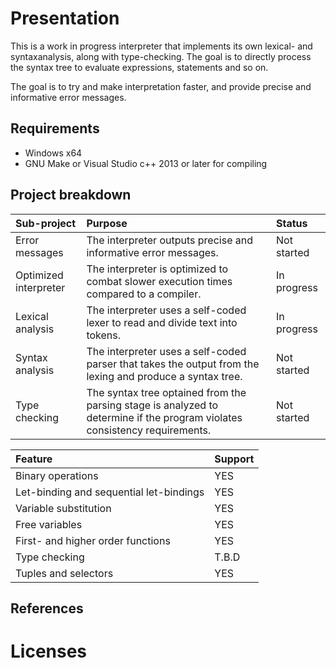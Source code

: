 # Presentation

This is a work in progress interpreter that implements its own lexical- and syntaxanalysis, along with type-checking. The goal is to directly process the syntax tree to evaluate expressions, statements and so on.

The goal is to try and make interpretation faster, and provide precise and informative error messages.

## Requirements

* Windows x64
* GNU Make or Visual Studio c++ 2013 or later for compiling

## Project breakdown

| Sub-project | Purpose | Status |
| :--|:--|:--|
| Error messages | The interpreter outputs precise and informative error messages. | Not started |
| Optimized interpreter | The interpreter is optimized to combat slower execution times compared to a compiler. | In progress |
| Lexical analysis | The interpreter uses a self-coded lexer to read and divide text into tokens. | In progress |
| Syntax analysis | The interpreter uses a self-coded parser that takes the output from the lexing and produce a syntax tree. | Not started |
| Type checking | The syntax tree optained from the parsing stage is analyzed to determine if the program violates consistency requirements. | Not started |

| Feature | Support |
| :--|:--|
| Binary operations | YES |
| Let-binding and sequential let-bindings | YES |
| Variable substitution | YES |
| Free variables | YES |
| First- and higher order functions | YES |
| Type checking | T.B.D |
| Tuples and selectors | YES |

## References

# Licenses